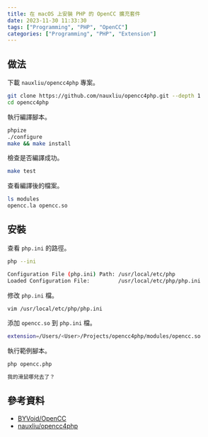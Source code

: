 ```yaml
---
title: 在 macOS 上安裝 PHP 的 OpenCC 擴充套件
date: 2023-11-30 11:33:30
tags: ["Programming", "PHP", "OpenCC"]
categories: ["Programming", "PHP", "Extension"]
---
```


## 做法

下載 `nauxliu/opencc4php` 專案。

```bash
git clone https://github.com/nauxliu/opencc4php.git --depth 1
cd opencc4php
```

執行編譯腳本。

```bash
phpize
./configure
make && make install
```

檢查是否編譯成功。

```bash
make test
```

查看編譯後的檔案。

```bash
ls modules                                                              ✔  11:31:38 ▓▒░
opencc.la opencc.so
```

## 安裝

查看 `php.ini` 的路徑。

```bash
php --ini

Configuration File (php.ini) Path: /usr/local/etc/php
Loaded Configuration File:         /usr/local/etc/php/php.ini
```

修改 `php.ini` 檔。

```bash
vim /usr/local/etc/php/php.ini
```

添加 `opencc.so` 到 `php.ini` 檔。

```bash
extension=/Users/<User>/Projects/opencc4php/modules/opencc.so
```

執行範例腳本。

```bash
php opencc.php

我的滑鼠哪兒去了？
```

## 參考資料

- [BYVoid/OpenCC](https://github.com/BYVoid/OpenCC)
- [nauxliu/opencc4php](https://github.com/nauxliu/opencc4php)

